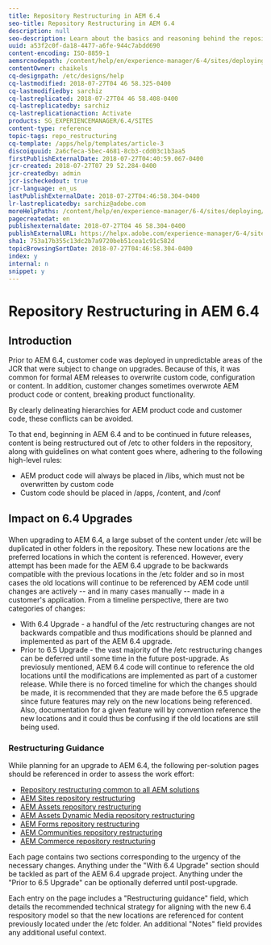 ```yaml
---
title: Repository Restructuring in AEM 6.4
seo-title: Repository Restructuring in AEM 6.4
description: null
seo-description: Learn about the basics and reasoning behind the repository restructuring in AEM 6.4
uuid: a53f2c0f-da18-4477-a6fe-944c7abdd690
content-encoding: ISO-8859-1
aemsrcnodepath: /content/help/en/experience-manager/6-4/sites/deploying/using/repository-restructuring
contentOwner: chaikels
cq-designpath: /etc/designs/help
cq-lastmodified: 2018-07-27T04 46 58.325-0400
cq-lastmodifiedby: sarchiz
cq-lastreplicated: 2018-07-27T04 46 58.408-0400
cq-lastreplicatedby: sarchiz
cq-lastreplicationaction: Activate
products: SG_EXPERIENCEMANAGER/6.4/SITES
content-type: reference
topic-tags: repo_restructuring
cq-template: /apps/help/templates/article-3
discoiquuid: 2a6cfeca-5bec-4681-8cb3-cdd03c1b3aa5
firstPublishExternalDate: 2018-07-27T04:40:59.067-0400
jcr-created: 2018-07-27T07 29 52.284-0400
jcr-createdby: admin
jcr-ischeckedout: true
jcr-language: en_us
lastPublishExternalDate: 2018-07-27T04:46:58.304-0400
lr-lastreplicatedby: sarchiz@adobe.com
moreHelpPaths: /content/help/en/experience-manager/6-4/sites/deploying/morehelp/repo_restructuring;/content/help/en/experience-manager/6-4/sites/deploying/morehelp/repo_restructuring
pagecreatedat: en
publishexternaldate: 2018-07-27T04 46 58.304-0400
publishExternalURL: https://helpx.adobe.com/experience-manager/6-4/sites/deploying/using/repository-restructuring.html
sha1: 753a17b355c13dc2b7a9720beb51cea1c91c582d
topicBrowsingSortDate: 2018-07-27T04:46:58.304-0400
index: y
internal: n
snippet: y
---
```


# Repository Restructuring in AEM 6.4



## Introduction

Prior to AEM 6.4, customer code was deployed in unpredictable areas of the JCR that were subject to change on upgrades. Because of this, it was common for formal AEM releases to overwrite custom code, configuration or content. In addition, customer changes sometimes overwrote AEM product code or content, breaking product functionality.

By clearly delineating hierarchies for AEM product code and customer code, these conflicts can be avoided.

To that end, beginning in AEM 6.4 and to be continued in future releases, content is being restructured out of /etc to other folders in the repository, along with guidelines on what content goes where, adhering to the following high-level rules:

* AEM product code will always be placed in /libs, which must not be overwritten by custom code
* Custom code should be placed in /apps, /content, and /conf

## <p>Impact on 6.4 Upgrades</p>

When upgrading to AEM 6.4, a large subset of the content under /etc will be duplicated in other folders in the repository. These new locations are the preferred locations in which the content is referenced. However, every attempt has been made for the AEM 6.4 upgrade to be backwards compatible with the previous locations in the /etc folder and so in most cases the old locations will continue to be referenced by AEM code until changes are actively -- and in many cases manually -- made in a customer's application. From a timeline perspective, there are two categories of changes:

* With 6.4 Upgrade - a handful of the /etc restructuring changes are not backwards compatible and thus modifications should be planned and implemented as part of the AEM 6.4 upgrade.
* Prior to 6.5 Upgrade - the vast majority of the /etc restructuring changes can be deferred until some time in the future post-upgrade. As previosuly mentioned, AEM 6.4 code will continue to reference the old locations until the modifications are implemented as part of a customer release. While there is no forced timeline for which the changes should be made, it is recommended that they are made before the 6.5 upgrade since future features may rely on the new locations being referenced. Also, documentation for a given feature will by convention reference the new locations and it could thus be confusing if the old locations are still being used.

<!-- 

Comment Type: annotation
Last Modified By: dgonzale
Last Modified Date: 2018-05-24T14:16:39.210-0400

Not sure if in this or the next section, it might be worth calling out that not all changes will be required for all customers; but only if the customer is using this functionality (even within a section). Each row must be evaluated if it will affect the customer AEM installation/deployment.

 -->

### Restructuring Guidance

While planning for an upgrade to AEM 6.4, the following per-solution pages should be referenced in order to assess the work effort:

* [Repository restructuring common to all AEM solutions](all-repository-restructuring-in-aem-6-4.md)
* [AEM Sites repository restructuring](sites-repository-restructuring-in-aem-6-4.md)
* [AEM Assets repository restructuring](assets-repository-restructuring-in-aem-6-4.md)
* [AEM Assets Dynamic Media repository restructuring](dynamicmedia-repository-restructuring-in-aem-6-4.md)
* [AEM Forms repository restructuring](forms-repository-restructuring-in-aem-6-4.md)
* [AEM Communities repository restructuring](communities-repository-restructuring-in-aem-6-4.md)
* [AEM Commerce repository restructuring](ecommerce-repository-restructuring-in-aem-6-4.md)

Each page contains two sections corresponding to the urgency of the necessary changes. Anything under the "With 6.4 Upgrade" section should be tackled as part of the AEM 6.4 upgrade project. Anything under the "Prior to 6.5 Upgrade" can be optionally deferred until post-upgrade.

Each entry on the page includes a "Restructuring guidance" field, which details the recommended technical strategy for aligning with the new 6.4  respository  model so that the new locations are referenced for content previously located under the /etc folder. An additional "Notes" field provides any additional useful context.

